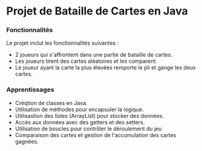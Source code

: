 # Projet de Bataille de Cartes en Java

### Fonctionnalités

Le projet inclut les fonctionnalités suivantes : 

- 2 joueurs qui s'affrontent dans une partie de bataille de cartes.
- Les joueurs tirent des cartes aléatoires et les comparent.
- Le joueur ayant la carte la plus élevées remporte le pli et gange les deux cartes.

### Apprentissages

- Créqtion de classes en Java.
- Utilisation de méthodes pour encapsuler la logique.
- Utilisastion des listes (ArrayList) pour stocker des données.
- Accès aux données avec des getters et des setters.
- Utilisation de boucles pour contrôler le déroulement du jeu
- Comparaison des cartes et gestion de l'accumulation des cartes gagnées.

